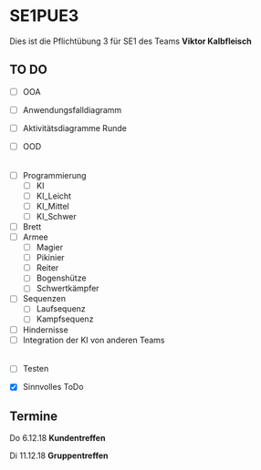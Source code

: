 # SE1PUE3
Dies ist die Pflichtübung 3 für SE1 des Teams __Viktor Kalbfleisch__

## TO DO
 - [ ] OOA
 - [ ] Anwendungsfalldiagramm
 - [ ] Aktivitätsdiagramme Runde

 - [ ] OOD
######
 - [ ] Programmierung
      - [ ] KI
      - [ ] KI_Leicht
      - [ ] KI_Mittel
      - [ ] KI_Schwer
 - [ ] Brett
 - [ ] Armee
      - [ ] Magier
      - [ ] Pikinier
      - [ ] Reiter
      - [ ] Bogenshütze
      - [ ] Schwertkämpfer
 - [ ] Sequenzen
      - [ ] Laufsequenz
      - [ ] Kampfsequenz
 - [ ] Hindernisse
 - [ ] Integration der KI von anderen Teams
 ######
 - [ ] Testen

 - [x] Sinnvolles ToDo

## Termine
Do 6.12.18 __Kundentreffen__

Di 11.12.18 __Gruppentreffen__
